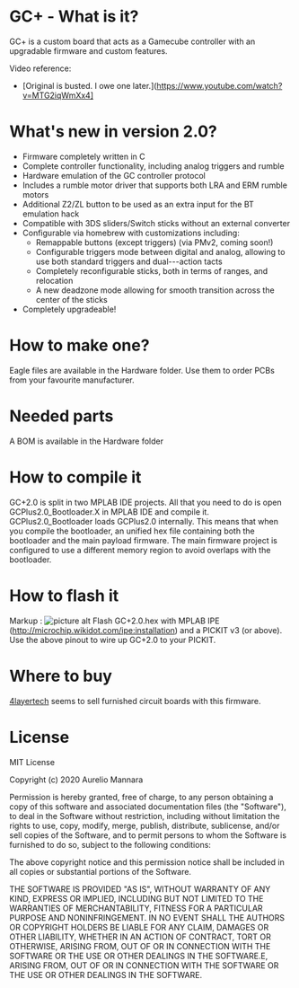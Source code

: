 # GC+ - What is it?
GC+ is a custom board that acts as a Gamecube controller with an upgradable firmware and custom features.

Video reference: 
   - [Original is busted. I owe one later.](https://www.youtube.com/watch?v=MTG2iqWmXx4]

# What's new in version 2.0?
* Firmware completely written in C
* Complete controller functionality, including analog triggers and rumble
* Hardware emulation of the GC controller protocol
* Includes a rumble motor driver that supports both LRA and ERM rumble motors
* Additional Z2/ZL button to be used as an extra input for the BT emulation hack
* Compatible with 3DS sliders/Switch sticks without an external converter
* Configurable via homebrew with customizations including:
    * Remappable buttons (except triggers) (via PMv2, coming soon!)
    * Configurable triggers mode between digital and analog, allowing to use both standard triggers and dual---action tacts
    * Completely reconfigurable sticks, both in terms of ranges, and relocation
    * A new deadzone mode allowing for smooth transition across the center of the sticks
* Completely upgradeable!

# How to make one?
Eagle files are available in the Hardware folder. Use them to order PCBs from your favourite manufacturer.

# Needed parts
A BOM is available in the Hardware folder

# How to compile it
GC+2.0 is split in two MPLAB IDE projects. All that you need to do is open GCPlus2.0_Bootloader.X in MPLAB IDE and compile it. GCPlus2.0_Bootloader loads GCPlus2.0 internally. This means that when you compile the bootloader, an unified hex file containing both the bootloader and the main payload firmware. The main firmware project is configured to use a different memory region to avoid overlaps with the bootloader.

# How to flash it
Markup : ![picture alt](header_pinout.png)
Flash GC+2.0.hex with MPLAB IPE (http://microchip.wikidot.com/ipe:installation) and a PICKIT v3 (or above).
Use the above pinout to wire up GC+2.0 to your PICKIT.

# Where to buy
[4layertech](https://4layertech.com/products/gc-2) seems to sell furnished circuit boards with this firmware.

# License

MIT License

Copyright (c) 2020 Aurelio Mannara

Permission is hereby granted, free of charge, to any person obtaining a copy
of this software and associated documentation files (the "Software"), to deal
in the Software without restriction, including without limitation the rights
to use, copy, modify, merge, publish, distribute, sublicense, and/or sell
copies of the Software, and to permit persons to whom the Software is
furnished to do so, subject to the following conditions:

The above copyright notice and this permission notice shall be included in all
copies or substantial portions of the Software.

THE SOFTWARE IS PROVIDED "AS IS", WITHOUT WARRANTY OF ANY KIND, EXPRESS OR
IMPLIED, INCLUDING BUT NOT LIMITED TO THE WARRANTIES OF MERCHANTABILITY,
FITNESS FOR A PARTICULAR PURPOSE AND NONINFRINGEMENT. IN NO EVENT SHALL THE
AUTHORS OR COPYRIGHT HOLDERS BE LIABLE FOR ANY CLAIM, DAMAGES OR OTHER
LIABILITY, WHETHER IN AN ACTION OF CONTRACT, TORT OR OTHERWISE, ARISING FROM,
OUT OF OR IN CONNECTION WITH THE SOFTWARE OR THE USE OR OTHER DEALINGS IN THE
SOFTWARE.E, ARISING FROM,
OUT OF OR IN CONNECTION WITH THE SOFTWARE OR THE USE OR OTHER DEALINGS IN THE
SOFTWARE.
